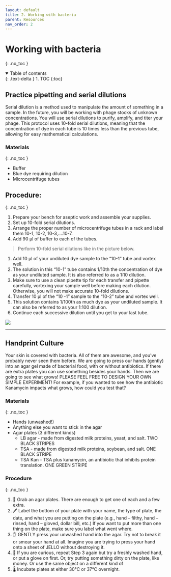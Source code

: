 ```yaml
---
layout: default
title: 2. Working with bacteria
parent: Resources
nav_order: 2
---
```

# Working with bacteria
{: .no_toc }

<details open markdown="block">
  <summary>
    Table of contents
  </summary>
  {: .text-delta }
1. TOC
{:toc}
</details>


## Practice pipetting and serial dilutions

Serial dilution is a method used to manipulate the amount of something in a sample. In the future, you will be working with phage stocks of unknown concentrations. You will use serial dilutions to purify, amplify, and titer your phage. This protocol uses 10-fold serial dilutions, meaning that the concentration of dye in each tube is 10 times less than the previous tube, allowing for easy mathematical calculations.

### Materials
{: .no_toc }
- Buffer
- Blue dye requiring dilution
- Microcentrifuge tubes 

## Procedure:
{: .no_toc }
1. Prepare your bench for aseptic work and assemble your supplies.
1. Set up 10-fold serial dilutions.
1. Arrange the proper number of microcentrifuge tubes in a rack and label them 10-1, 10-2, 10-3,….10-7.
1. Add 90 μl of buffer to each of the tubes.
>Perform 10-fold serial dilutions like in the picture below.
1. Add 10 μl of your undiluted dye sample to the “10-1” tube and vortex well.
1. The solution in this “10-1” tube contains 1/10th the concentration of dye as your undiluted sample. It is also referred to as a 1:10 dilution.
1. Make sure to use a clean pipette tip for each transfer and pipette carefully, vortexing your sample well before making each dilution. Otherwise, you will not make accurate 10-fold dilutions.
1. Transfer 10 μl of the “10 -1” sample to the “10-2” tube and vortex well.
1. This solution contains 1/100th as much dye as your undiluted sample. It can also be referred to as your 1:100 dilution.
1. Continue each successive dilution until you get to your last tube.

![](../../assets/images/labprotocols/image3.png)

---

## Handprint Culture
Your skin is covered with bacteria. All of them are awesome, and you’ve probably never seen them before. We are going to press our hands (gently) into an agar gel made of bacterial food, with or without antibiotics. If there are extra plates you can use something besides your hands. Then we are going to see what grows! PLEASE FEEL FREE TO DESIGN YOUR OWN SIMPLE EXPERIMENT! For example, if you wanted to see how the antibiotic Kanamycin impacts what grows, how could you test that?

### Materials
{: .no_toc }
- Hands (unwashed!)
- Anything else you want to stick in the agar
- Agar plates (3 different kinds)
    - LB agar - made from digested milk proteins, yeast, and salt. TWO BLACK STRIPES
    - TSA - made from digested milk proteins, soybean, and salt. ONE BLACK STRIPE
    - TSA Kan - TSA plus kanamycin, an antibiotic that inhibits protein translation. ONE GREEN STRIPE

### Procedure
{: .no_toc }
1. 🧫 Grab an agar plates. There are enough to get one of each and a few extra.
1. 🖊️ Label the bottom of your plate with your name, the type of plate, the date, and what you are putting on the plate (e.g., hand – filthy, hand – rinsed, hand – gloved, dollar bill, etc.) If you want to put more than one thing on the plate, make sure you label what went where.
1. ✋ GENTLY press your unwashed hand into the agar. Try not to break it or smear your hand at all. Imagine you are trying to press your hand onto a sheet of JELLO without destroying it.
1. 🤑 If you are curious, repeat Step 3 again but try a freshly washed hand, or put a glove on first. Or, try putting something dirty on the plate, like money. Or use the same object on a different kind of
1. 🌡️ Incubate plates at either 30℃ or 37℃ overnight.

